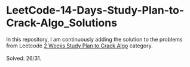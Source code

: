 # LeetCode-14-Days-Study-Plan-to-Crack-Algo_Solutions

In this repository, I am continuously adding the solution to the problems from Leetcode [2 Weeks Study Plan to Crack Algo](https://leetcode.com/study-plan/algorithm/) category.<br><br>
Solved: 26/31.
